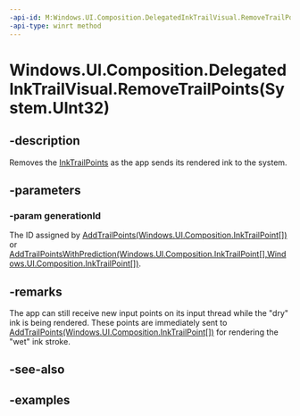 ```yaml
---
-api-id: M:Windows.UI.Composition.DelegatedInkTrailVisual.RemoveTrailPoints(System.UInt32)
-api-type: winrt method
---
```


# Windows.UI.Composition.DelegatedInkTrailVisual.RemoveTrailPoints(System.UInt32)

<!--
public void RemoveTrailPoints (uint generationId);
-->

## -description

Removes the [InkTrailPoints](inktrailpoint.md) as the app sends its rendered ink to the system.

## -parameters

### -param generationId

The ID assigned by [AddTrailPoints(Windows.UI.Composition.InkTrailPoint[])](/uwp/api/windows.ui.composition.delegatedinktrailvisual.addtrailpoints) or [AddTrailPointsWithPrediction(Windows.UI.Composition.InkTrailPoint[],Windows.UI.Composition.InkTrailPoint[])](/uwp/api/windows.ui.composition.delegatedinktrailvisual.addtrailpointswithprediction).

## -remarks

The app can still receive new input points on its input thread while the "dry" ink is being rendered. These points are immediately sent to [AddTrailPoints(Windows.UI.Composition.InkTrailPoint[])](/uwp/api/windows.ui.composition.delegatedinktrailvisual.addtrailpoints) for rendering the "wet" ink stroke.

## -see-also

## -examples
